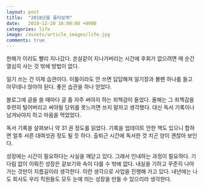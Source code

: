 ```yaml
---
layout: post
title:  "2018년을 돌아보며"
date:   2018-12-20 16:00:00 +0900
categories: life
image: /assets/article_images/life.jpg
comments: true
---
```


한해가 이리도 빨리 지나갔다. 쏜살같이 지나가버리는 시간에 후회가 없으려면 매 순간 열심히 사는 것 밖에 방법이 없다.

일기 쓰는 건 이제 습관이다. 이틀이라도 안 쓰면 답답해져 일기장과 볼펜 하나를 들고 아무데나 앉아야 된다. 좋은 습관을 하나 얻었다.

블로그에 글을 쓸 때마다 글 좀 자주 써야지 하는 죄책감이 들었다. 올해는 그 죄책감을 후련히 털어버리고 써야될 당위를 못느끼면 쓰지 말자고 생각했다. 대신 독서 기록이나 남겨놔야지 하고 마음을 먹었었다.

독서 기록을 살펴보니 약 31 권 정도를 읽었다. 기록을 업데이트 안한 책도 있으니 합하면 얼추 서른 대여섯권 정도 될 듯 하다. 출퇴근 시간에 독서한 것 치곤 양이 괜찮아 보인다.

성장에는 시간이 필요하다는 사실을 깨닫고 있다. 그래서 인내하는 과정이 필요하다. 기다림 없이 이뤄진 성장은 겉보기와 속이 다를 수 밖에 없다. 내실을 기하고 꾸준히 나아가는 것만이 지름길이라 생각한다. 이런 생각으로 사업을 진행해 가고 있다. 내년에는 나도 회사도 우리 직원들도 모두 눈에 띄는 성장을 만들 수 있으리라 생각한다. 

